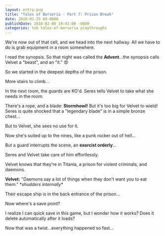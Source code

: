 ```yaml
---
layout: entry.pug
title: "Tales of Berseria - Part 7: Prison Break"
date: 2018-01-25 09-0800
publishDate: 2018-02-08 19:41:00 -0800
categories: tob tales-of-berseria playthroughs
---
```


We're now out of that cell, and we head into the next hallway. All we have to do is grab equipment in a room somewhere.

I read the synopsis. So that night was called the **Advent**...the synopsis calls Velvet a "beast", and an "it." :worried:

So we started in the deepest depths of the prison.

More stairs to climb...

In the next room, the guards are KO'd. Seres tells Velvet to take what she needs in the room.

There's a rope, and a blade: **Stormhowl!** But it's too big for Velvet to wield! Seres is quite shocked that a "legendary blade" is in a simple bronze chest...

But to Velvet, she sees no use for it.

Now she's suited up to the nines, like a punk rocker out of hell...

But a guard interrupts the scene, an **exorcist orderly**...

Seres and Velvet take care of him effortlessly.

Velvet knows that they're in Titania, a prison for violent criminals, and daemons.

**Velvet:** "Daemons say a lot of things when they don't want you to eat them." \**shudders internally*\*

Their escape ship is in the back entrance of the prison...

Now where's a save point?

I realize I can quick save in this game, but I wonder how it works? Does it delete automatically after it loads?

Now that was a twist...everything happened so fast...